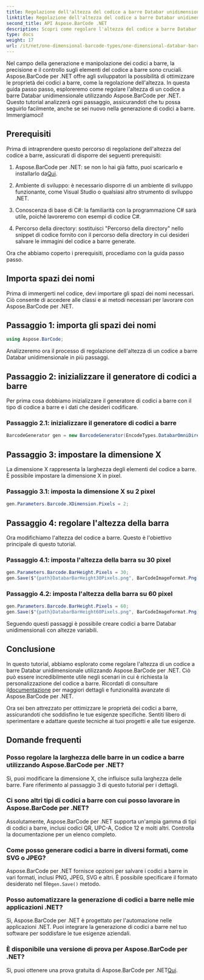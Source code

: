 ```yaml
---
title: Regolazione dell'altezza del codice a barre Databar unidimensionale
linktitle: Regolazione dell'altezza del codice a barre Databar unidimensionale
second_title: API Aspose.BarCode .NET
description: Scopri come regolare l'altezza del codice a barre Databar unidimensionale con Aspose.BarCode per .NET. Crea codici a barre personalizzati in pochi semplici passaggi. Esplora la potenza della personalizzazione dei codici a barre.
type: docs
weight: 17
url: /it/net/one-dimensional-barcode-types/one-dimensional-databar-barcode-height-adjustment/
---
```


Nel campo della generazione e manipolazione dei codici a barre, la precisione e il controllo sugli elementi del codice a barre sono cruciali. Aspose.BarCode per .NET offre agli sviluppatori la possibilità di ottimizzare le proprietà dei codici a barre, come la regolazione dell'altezza. In questa guida passo passo, esploreremo come regolare l'altezza di un codice a barre Databar unidimensionale utilizzando Aspose.BarCode per .NET. Questo tutorial analizzerà ogni passaggio, assicurandoti che tu possa seguirlo facilmente, anche se sei nuovo nella generazione di codici a barre. Immergiamoci!

## Prerequisiti

Prima di intraprendere questo percorso di regolazione dell'altezza del codice a barre, assicurati di disporre dei seguenti prerequisiti:

1.  Aspose.BarCode per .NET: se non lo hai già fatto, puoi scaricarlo e installarlo da[Qui](https://releases.aspose.com/barcode/net/).

2. Ambiente di sviluppo: è necessario disporre di un ambiente di sviluppo funzionante, come Visual Studio o qualsiasi altro strumento di sviluppo .NET.

3. Conoscenza di base di C#: la familiarità con la programmazione C# sarà utile, poiché lavoreremo con esempi di codice C#.

4. Percorso della directory: sostituisci "Percorso della directory" nello snippet di codice fornito con il percorso della directory in cui desideri salvare le immagini del codice a barre generate.

Ora che abbiamo coperto i prerequisiti, procediamo con la guida passo passo.

## Importa spazi dei nomi

Prima di immergerti nel codice, devi importare gli spazi dei nomi necessari. Ciò consente di accedere alle classi e ai metodi necessari per lavorare con Aspose.BarCode per .NET.

## Passaggio 1: importa gli spazi dei nomi
```csharp
using Aspose.BarCode;
```

Analizzeremo ora il processo di regolazione dell'altezza di un codice a barre Databar unidimensionale in più passaggi.

## Passaggio 2: inizializzare il generatore di codici a barre

Per prima cosa dobbiamo inizializzare il generatore di codici a barre con il tipo di codice a barre e i dati che desideri codificare.

### Passaggio 2.1: inizializzare il generatore di codici a barre
```csharp
BarcodeGenerator gen = new BarcodeGenerator(EncodeTypes.DatabarOmniDirectional, "(01)12345678901231");
```

## Passaggio 3: impostare la dimensione X

La dimensione X rappresenta la larghezza degli elementi del codice a barre. È possibile impostare la dimensione X in pixel.

### Passaggio 3.1: imposta la dimensione X su 2 pixel
```csharp
gen.Parameters.Barcode.XDimension.Pixels = 2;
```

## Passaggio 4: regolare l'altezza della barra

Ora modifichiamo l'altezza del codice a barre. Questo è l'obiettivo principale di questo tutorial.

### Passaggio 4.1: imposta l'altezza della barra su 30 pixel
```csharp
gen.Parameters.Barcode.BarHeight.Pixels = 30;
gen.Save($"{path}DatabarBarHeight30Pixels.png", BarCodeImageFormat.Png);
```

### Passaggio 4.2: imposta l'altezza della barra su 60 pixel
```csharp
gen.Parameters.Barcode.BarHeight.Pixels = 60;
gen.Save($"{path}DatabarBarHeight60Pixels.png", BarCodeImageFormat.Png);
```

Seguendo questi passaggi è possibile creare codici a barre Databar unidimensionali con altezze variabili.

## Conclusione

 In questo tutorial, abbiamo esplorato come regolare l'altezza di un codice a barre Databar unidimensionale utilizzando Aspose.BarCode per .NET. Ciò può essere incredibilmente utile negli scenari in cui è richiesta la personalizzazione del codice a barre. Ricordati di consultare il[documentazione](https://reference.aspose.com/barcode/net/) per maggiori dettagli e funzionalità avanzate di Aspose.BarCode per .NET.

Ora sei ben attrezzato per ottimizzare le proprietà dei codici a barre, assicurandoti che soddisfino le tue esigenze specifiche. Sentiti libero di sperimentare e adattare queste tecniche ai tuoi progetti e alle tue esigenze.

## Domande frequenti

### Posso regolare la larghezza delle barre in un codice a barre utilizzando Aspose.BarCode per .NET?
Sì, puoi modificare la dimensione X, che influisce sulla larghezza delle barre. Fare riferimento al passaggio 3 di questo tutorial per i dettagli.

### Ci sono altri tipi di codici a barre con cui posso lavorare in Aspose.BarCode per .NET?
Assolutamente, Aspose.BarCode per .NET supporta un'ampia gamma di tipi di codici a barre, inclusi codici QR, UPC-A, Codice 12 e molti altri. Controlla la documentazione per un elenco completo.

### Come posso generare codici a barre in diversi formati, come SVG o JPEG?
 Aspose.BarCode per .NET fornisce opzioni per salvare i codici a barre in vari formati, inclusi PNG, JPEG, SVG e altri. È possibile specificare il formato desiderato nel file`gen.Save()` metodo.

### Posso automatizzare la generazione di codici a barre nelle mie applicazioni .NET?
Sì, Aspose.BarCode per .NET è progettato per l'automazione nelle applicazioni .NET. Puoi integrare la generazione di codici a barre nel tuo software per soddisfare le tue esigenze aziendali.

### È disponibile una versione di prova per Aspose.BarCode per .NET?
 Sì, puoi ottenere una prova gratuita di Aspose.BarCode per .NET[Qui](https://releases.aspose.com/).
